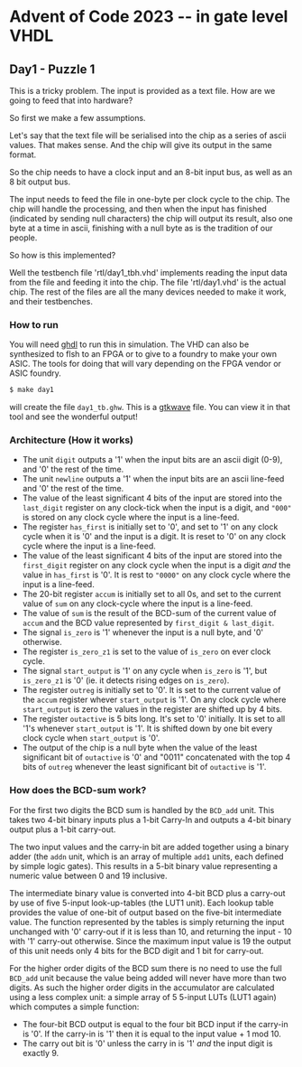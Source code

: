 Advent of Code 2023 -- in gate level VHDL
=========================================

Day1 - Puzzle 1
---------------

This is a tricky problem. The input is provided as a text file. How are we going to feed that into hardware?

So first we make a few assumptions.

Let's say that the text file will be serialised into the chip as a series of ascii values. That makes sense. And the chip will give its output in the same format.

So the chip needs to have a clock input and an 8-bit input bus, as well as an 8 bit output bus.

The input needs to feed the file in one-byte per clock cycle to the chip. The chip will handle the processing, and then when the input has finished (indicated by sending null characters) the chip will output its result, also one byte at a time in ascii, finishing with a null byte as is the tradition of our people.


So how is this implemented?

Well the testbench file 'rtl/day1_tbh.vhd' implements reading the input data from the file and feeding it into the chip. The file 'rtl/day1.vhd' is the actual chip. The rest of the files are all the many devices needed to make it work, and their testbenches.


### How to run

You will need [ghdl](http://ghdl.free.fr/) to run this in simulation. The VHD can also be synthesized to flsh to an FPGA or to give to a foundry to make your own ASIC. The tools for doing that will vary depending on the FPGA vendor or ASIC foundry.

```bash
$ make day1
```

will create the file `day1_tb.ghw`. This is a [gtkwave](https://gtkwave.sourceforge.net/) file. You can view it in that tool and see the wonderful output!

### Architecture (How it works)

* The unit `digit` outputs a '1' when the input bits are an ascii digit (0-9), and '0' the rest of the time.
* The unit `newline` outputs a '1' when the input bits are an ascii line-feed and '0' the rest of the time.
* The value of the least significant 4 bits of the input are stored into the `last_digit` register on any clock-tick when the input is a digit, and `"000"` is stored on any clock cycle where the input is a line-feed.
* The register `has_first` is initially set to '0', and set to '1' on any clock cycle when it is '0' and the input is a digit. It is reset to '0' on any clock cycle where the input is a line-feed.
* The value of the least significant 4 bits of the input are stored into the `first_digit` register on any clock cycle when the input is a digit *and* the value in `has_first` is '0'. It is rest to `"0000"` on any clock cycle where the input is a line-feed.
* The 20-bit register `accum` is initially set to all 0s, and set to the current value of `sum` on any clock-cycle where the input is a line-feed.
* The value of `sum` is the result of the BCD-sum of the current value of `accum` and the BCD value represented by `first_digit & last_digit`.
* The signal `is_zero` is '1' whenever the input is a null byte, and '0' otherwise.
* The register `is_zero_z1` is set to the value of `is_zero` on ever clock cycle.
* The signal `start_output` is '1' on any cycle when `is_zero` is '1', but `is_zero_z1` is '0' (ie. it detects rising edges on `is_zero`).
* The register `outreg` is initially set to '0'. It is set to the current value of the `accum` register whever `start_output` is '1'. On any clock cycle where `start_output` is zero the values in the register are shifted up by 4 bits.
* The register `outactive` is 5 bits long. It's set to '0' initially. It is set to all '1's whenever `start_output` is '1'. It is shifted down by one bit every clock cycle when `start_output` is '0'.
* The output of the chip is a null byte when the value of the least significant bit of `outactive` is '0' and "0011" concatenated with the top 4 bits of `outreg` whenever the least significant bit of `outactive` is '1'.

### How does the BCD-sum work?

For the first two digits the BCD sum is handled by the `BCD_add` unit. This takes two 4-bit binary inputs plus a 1-bit Carry-In and outputs a 4-bit binary output plus a 1-bit carry-out.

The two input values and the carry-in bit are added together using a binary adder (the `addn` unit, which is an array of multiple `add1` units, each defined by simple logic gates). This results in a 5-bit binary value representing a numeric value between 0 and 19 inclusive.

The intermediate binary value is converted into 4-bit BCD plus a carry-out by use of five 5-input look-up-tables (the LUT1 unit). Each lookup table provides the value of one-bit of output based on the five-bit intermediate value. The function represented by the tables is simply returning the input unchanged with '0' carry-out if it is less than 10, and returning the input - 10 with '1' carry-out otherwise. Since the maximum input value is 19 the output of this unit needs only 4 bits for the BCD digit and 1 bit for carry-out.


For the higher order digits of the BCD sum there is no need to use the full `BCD_add` unit because the value being added will never have more than two digits. As such the higher order digits in the accumulator are calculated using a less complex unit: a simple array of 5 5-input LUTs (LUT1 again) which computes a simple function:

* The four-bit BCD output is equal to the four bit BCD input if the carry-in is '0'. If the carry-in is '1' then it is equal to the input value + 1 mod 10.
* The carry out bit is '0' unless the carry in is '1' *and* the input digit is exactly 9.



